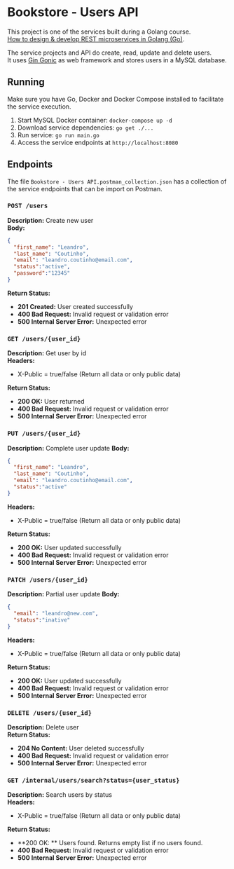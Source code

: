# Bookstore - Users API

This project is one of the services built during a Golang course.  
[How to design & develop REST microservices in Golang (Go)](https://www.udemy.com/course/golang-how-to-design-and-build-rest-microservices-in-go).  
  
The service projects and API do create, read, update and delete users.    
It uses [Gin Gonic](https://github.com/gin-gonic/gin) as web framework and stores users in a MySQL database.  

## Running

Make sure you have Go, Docker and Docker Compose installed to facilitate the service execution.

1. Start MySQL Docker container: `docker-compose up -d`
2. Download service dependencies: `go get ./...`
3. Run service: `go run main.go`
4. Access the service endpoints at `http://localhost:8080`

## Endpoints

The file `Bookstore - Users API.postman_collection.json` has a collection of the service endpoints that can be import on Postman.

### `POST /users`
**Description:** Create new user  
**Body:**
```json
{
  "first_name": "Leandro",
  "last_name": "Coutinho",
  "email": "leandro.coutinho@email.com",
  "status":"active",
  "password":"12345"
}
```
**Return Status:**
* **201 Created:** User created successfully
* **400 Bad Request:** Invalid request or validation error
* **500 Internal Server Error:** Unexpected error

### `GET /users/{user_id}`
**Description:** Get user by id  
**Headers:** 
* X-Public = true/false (Return all data or only public data)  

**Return Status:**
* **200 OK:** User returned
* **400 Bad Request:** Invalid request or validation error
* **500 Internal Server Error:** Unexpected error

### `PUT /users/{user_id}`
**Description:** Complete user update
**Body:**
```json
{
  "first_name": "Leandro",
  "last_name": "Coutinho",
  "email": "leandro.coutinho@email.com",
  "status":"active"
}
```
**Headers:**
* X-Public = true/false (Return all data or only public data)

**Return Status:**
* **200 OK:** User updated successfully
* **400 Bad Request:** Invalid request or validation error
* **500 Internal Server Error:** Unexpected error

### `PATCH /users/{user_id}`
**Description:** Partial user update
**Body:**
```json
{
  "email": "leandro@new.com",
  "status":"inative"
}
```
**Headers:**
* X-Public = true/false (Return all data or only public data)

**Return Status:**
* **200 OK:** User updated successfully
* **400 Bad Request:** Invalid request or validation error
* **500 Internal Server Error:** Unexpected error

### `DELETE /users/{user_id}`
**Description:** Delete user  
**Return Status:**
* **204 No Content:** User deleted successfully
* **400 Bad Request:** Invalid request or validation error
* **500 Internal Server Error:** Unexpected error

### `GET /internal/users/search?status={user_status}`
**Description:** Search users by status  
**Headers:**
* X-Public = true/false (Return all data or only public data)

**Return Status:**
* **200 OK: ** Users found. Returns empty list if no users found.
* **400 Bad Request:** Invalid request or validation error
* **500 Internal Server Error:** Unexpected error
